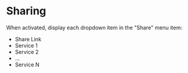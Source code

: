 # Sharing

When activated, display each dropdown item in the "Share" menu item:

* Share Link 
* Service 1
* Service 2
* ...
* Service N
